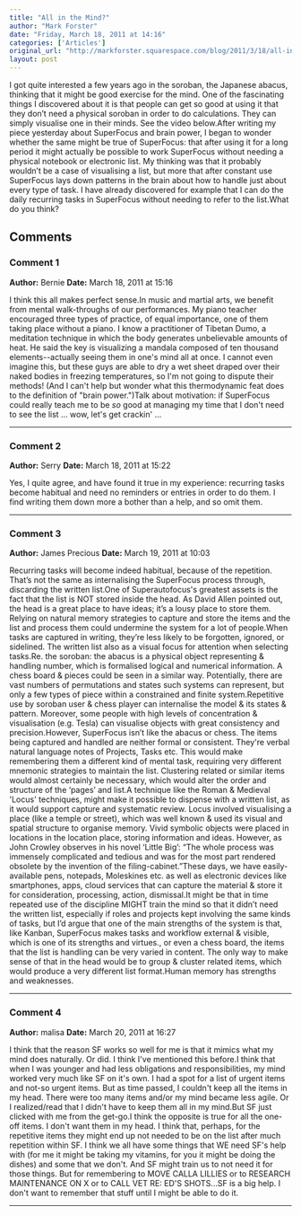 ```yaml
---
title: "All in the Mind?"
author: "Mark Forster"
date: "Friday, March 18, 2011 at 14:16"
categories: ['Articles']
original_url: "http://markforster.squarespace.com/blog/2011/3/18/all-in-the-mind.html"
layout: post
---
```


I got quite interested a few years ago in the soroban, the Japanese abacus, thinking that it might be good exercise for the mind. One of the fascinating things I discovered about it is that people can get so good at using it that they don’t need a physical soroban in order to do calculations. They can simply visualise one in their minds. See the video below.After writing my piece yesterday about SuperFocus and brain power, I began to wonder whether the same might be true of SuperFocus: that after using it for a long period it might actually be possible to work SuperFocus without needing a physical notebook or electronic list. My thinking was that it probably wouldn’t be a case of visualising a list, but more that after constant use SuperFocus lays down patterns in the brain about how to handle just about every type of task. I have already discovered for example that I can do the daily recurring tasks in SuperFocus without needing to refer to the list.What do you think?

## Comments

### Comment 1
**Author:** Bernie
**Date:** March 18, 2011 at 15:16

I think this all makes perfect sense.In music and martial arts, we benefit from mental walk-throughs of our performances. My piano teacher encouraged three types of practice, of equal importance, one of them taking place without a piano. I know a practitioner of Tibetan Dumo, a meditation technique in which the body generates unbelievable amounts of heat. He said the key is visualizing a mandala composed of ten thousand elements--actually seeing them in one's mind all at once. I cannot even imagine this, but these guys are able to dry a wet sheet draped over their naked bodies in freezing temperatures, so I'm not going to dispute their methods! (And I can't help but wonder what this thermodynamic feat does to the definition of "brain power.")Talk about motivation: if SuperFocus could really teach me to be *so* good at managing my time that I don't need to see the list ... wow, let's get crackin' ...

---

### Comment 2
**Author:** Serry
**Date:** March 18, 2011 at 15:22

Yes, I quite agree, and have found it true in my experience: recurring tasks become habitual and need no reminders or entries in order to do them. I find writing them down more a bother than a help, and so omit them.

---

### Comment 3
**Author:** James Precious
**Date:** March 19, 2011 at 10:03

Recurring tasks will become indeed habitual, because of the repetition. That’s not the same as internalising the SuperFocus process through, discarding the written list.One of Superautofocus's greatest assets is the fact that the list is NOT stored inside the head. As David Allen pointed out, the head is a great place to have ideas; it’s a lousy place to store them. Relying on natural memory strategies to capture and store the items and the list and process them could undermine the system for a lot of people.When tasks are captured in writing, they’re less likely to be forgotten, ignored, or sidelined. The written list also as a visual focus for attention when selecting tasks.Re. the soroban: the abacus is a physical object representing & handling number, which is formalised logical and numerical information. A chess board & pieces could be seen in a similar way. Potentially, there are vast numbers of permutations and states such systems can represent, but only a few types of piece within a constrained and finite system.Repetitive use by soroban user & chess player can internalise the model & its states & pattern. Moreover, some people with high levels of concentration & visualisation (e.g. Tesla) can visualise objects with great consistency and precision.However, SuperFocus isn’t like the abacus or chess. The items being captured and handled are neither formal or consistent. They're verbal natural language notes of Projects, Tasks etc. This would make remembering them a different kind of mental task, requiring very different mnemonic strategies to maintain the list. Clustering related or similar items would almost certainly be necessary, which would alter the order and structure of the ‘pages’ and list.A technique like the Roman & Medieval 'Locus' techniques, might make it possible to dispense with a written list, as it would support capture and systematic review. Locus involved visualising a place (like a temple or street), which was well known & used its visual and spatial structure to organise memory. Vivid symbolic objects were placed in locations in the location place, storing information and ideas. However, as John Crowley observes in his novel ‘Little Big’: “The whole process was immensely complicated and tedious and was for the most part rendered obsolete by the invention of the filing-cabinet.”These days, we have easily-available pens, notepads, Moleskines etc. as well as electronic devices like smartphones, apps, cloud services that can capture the material & store it for consideration, processing, action, dismissal.It might be that in time repeated use of the discipline MIGHT train the mind so that it didn’t need the written list, especially if roles and projects kept involving the same kinds of tasks, but I’d argue that one of the main strengths of the system is that, like Kanban, SuperFocus makes tasks and workflow external & visible, which is one of its strengths and virtues., or even a chess board, the items that the list is handling can be very varied in content. The only way to make sense of that in the head would be to group & cluster related items, which would produce a very different list format.Human memory has strengths and weaknesses.

---

### Comment 4
**Author:** malisa
**Date:** March 20, 2011 at 16:27

I think that the reason SF works so well for me is that it mimics what my mind does naturally. Or did. I think I've mentioned this before.I think that when I was younger and had less obligations and responsibilities, my mind worked very much like SF on it's own. I had a spot for a list of urgent items and not-so urgent items. But as time passed, I couldn't keep all the items in my head. There were too many items and/or my mind became less agile. Or I realized/read that I didn't have to keep them all in my mind.But SF just clicked with me from the get-go.I think the opposite is true for all the one-off items. I don't want them in my head. I think that, perhaps, for the repetitive items they might end up not needed to be on the list after much repetition within SF. I think we all have some things that WE need SF's help with (for me it might be taking my vitamins, for you it might be doing the dishes) and some that we don't. And SF might train us to not need it for those things. But for remembering to MOVE CALLA LILLIES or to RESEARCH MAINTENANCE ON X or to CALL VET RE: ED'S SHOTS...SF is a big help. I don't want to remember that stuff until I might be able to do it.

---
